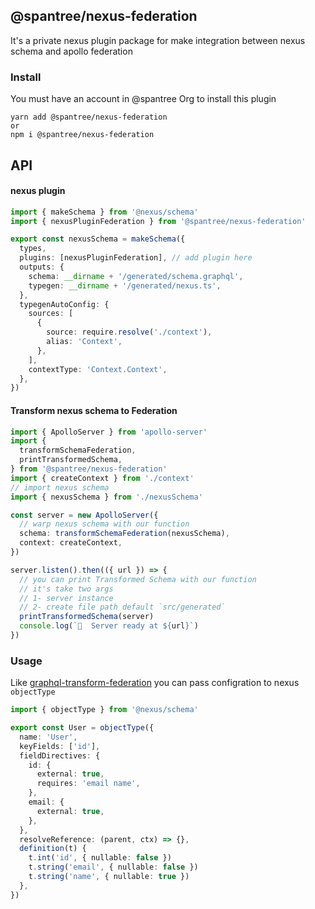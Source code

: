 ## @spantree/nexus-federation

It's a private nexus plugin package for make integration between nexus schema and apollo federation

### Install

You must have an account in @spantree Org to install this plugin

```shell
yarn add @spantree/nexus-federation
or
npm i @spantree/nexus-federation
```

## API

#### nexus plugin

```ts
import { makeSchema } from '@nexus/schema'
import { nexusPluginFederation } from '@spantree/nexus-federation'

export const nexusSchema = makeSchema({
  types,
  plugins: [nexusPluginFederation], // add plugin here
  outputs: {
    schema: __dirname + '/generated/schema.graphql',
    typegen: __dirname + '/generated/nexus.ts',
  },
  typegenAutoConfig: {
    sources: [
      {
        source: require.resolve('./context'),
        alias: 'Context',
      },
    ],
    contextType: 'Context.Context',
  },
})
```

#### Transform nexus schema to Federation

```ts
import { ApolloServer } from 'apollo-server'
import {
  transformSchemaFederation,
  printTransformedSchema,
} from '@spantree/nexus-federation'
import { createContext } from './context'
// import nexus schema
import { nexusSchema } from './nexusSchema'

const server = new ApolloServer({
  // warp nexus schema with our function
  schema: transformSchemaFederation(nexusSchema),
  context: createContext,
})

server.listen().then(({ url }) => {
  // you can print Transformed Schema with our function
  // it's take two args
  // 1- server instance
  // 2- create file path default `src/generated`
  printTransformedSchema(server)
  console.log(`🚀  Server ready at ${url}`)
})
```

### Usage

Like [graphql-transform-federation](https://github.com/0xR/graphql-transform-federation#usage) you can pass configration to nexus `objectType`

```ts
import { objectType } from '@nexus/schema'

export const User = objectType({
  name: 'User',
  keyFields: ['id'],
  fieldDirectives: {
    id: {
      external: true,
      requires: 'email name',
    },
    email: {
      external: true,
    },
  },
  resolveReference: (parent, ctx) => {},
  definition(t) {
    t.int('id', { nullable: false })
    t.string('email', { nullable: false })
    t.string('name', { nullable: true })
  },
})
```
